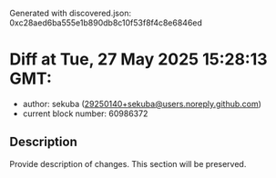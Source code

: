 Generated with discovered.json: 0xc28aed6ba555e1b890db8c10f53f8f4c8e6846ed

# Diff at Tue, 27 May 2025 15:28:13 GMT:

- author: sekuba (<29250140+sekuba@users.noreply.github.com>)
- current block number: 60986372

## Description

Provide description of changes. This section will be preserved.
